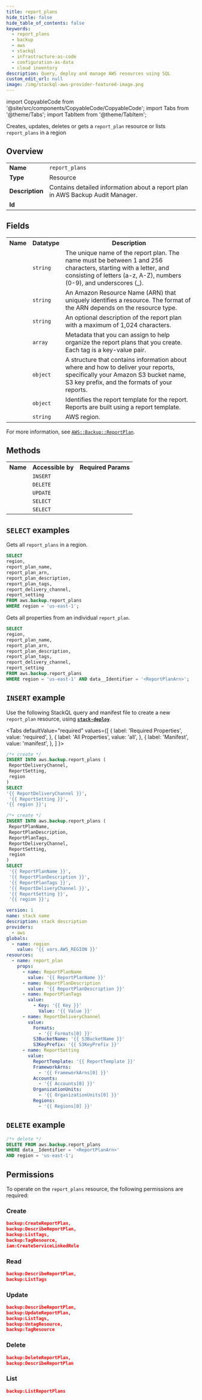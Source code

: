 ```yaml
---
title: report_plans
hide_title: false
hide_table_of_contents: false
keywords:
  - report_plans
  - backup
  - aws
  - stackql
  - infrastructure-as-code
  - configuration-as-data
  - cloud inventory
description: Query, deploy and manage AWS resources using SQL
custom_edit_url: null
image: /img/stackql-aws-provider-featured-image.png
---
```


import CopyableCode from '@site/src/components/CopyableCode/CopyableCode';
import Tabs from '@theme/Tabs';
import TabItem from '@theme/TabItem';

Creates, updates, deletes or gets a <code>report_plan</code> resource or lists <code>report_plans</code> in a region

## Overview
<table>
<tbody>
<tr><td><b>Name</b></td><td><code>report_plans</code></td></tr>
<tr><td><b>Type</b></td><td>Resource</td></tr>
<tr><td><b>Description</b></td><td>Contains detailed information about a report plan in AWS Backup Audit Manager.</td></tr>
<tr><td><b>Id</b></td><td><CopyableCode code="aws.backup.report_plans" /></td></tr>
</tbody>
</table>

## Fields
<table>
<tbody>
<tr><th>Name</th><th>Datatype</th><th>Description</th></tr><tr><td><CopyableCode code="report_plan_name" /></td><td><code>string</code></td><td>The unique name of the report plan. The name must be between 1 and 256 characters, starting with a letter, and consisting of letters (a-z, A-Z), numbers (0-9), and underscores (_).</td></tr>
<tr><td><CopyableCode code="report_plan_arn" /></td><td><code>string</code></td><td>An Amazon Resource Name (ARN) that uniquely identifies a resource. The format of the ARN depends on the resource type.</td></tr>
<tr><td><CopyableCode code="report_plan_description" /></td><td><code>string</code></td><td>An optional description of the report plan with a maximum of 1,024 characters.</td></tr>
<tr><td><CopyableCode code="report_plan_tags" /></td><td><code>array</code></td><td>Metadata that you can assign to help organize the report plans that you create. Each tag is a key-value pair.</td></tr>
<tr><td><CopyableCode code="report_delivery_channel" /></td><td><code>object</code></td><td>A structure that contains information about where and how to deliver your reports, specifically your Amazon S3 bucket name, S3 key prefix, and the formats of your reports.</td></tr>
<tr><td><CopyableCode code="report_setting" /></td><td><code>object</code></td><td>Identifies the report template for the report. Reports are built using a report template.</td></tr>
<tr><td><CopyableCode code="region" /></td><td><code>string</code></td><td>AWS region.</td></tr>
</tbody>
</table>

For more information, see <a href="https://docs.aws.amazon.com/AWSCloudFormation/latest/UserGuide/aws-resource-backup-reportplan.html"><code>AWS::Backup::ReportPlan</code></a>.

## Methods

<table>
<tbody>
  <tr>
    <th>Name</th>
    <th>Accessible by</th>
    <th>Required Params</th>
  </tr>
  <tr>
    <td><CopyableCode code="create_resource" /></td>
    <td><code>INSERT</code></td>
    <td><CopyableCode code="ReportDeliveryChannel, ReportSetting, region" /></td>
  </tr>
  <tr>
    <td><CopyableCode code="delete_resource" /></td>
    <td><code>DELETE</code></td>
    <td><CopyableCode code="data__Identifier, region" /></td>
  </tr>
  <tr>
    <td><CopyableCode code="update_resource" /></td>
    <td><code>UPDATE</code></td>
    <td><CopyableCode code="data__Identifier, data__PatchDocument, region" /></td>
  </tr>
  <tr>
    <td><CopyableCode code="list_resources" /></td>
    <td><code>SELECT</code></td>
    <td><CopyableCode code="region" /></td>
  </tr>
  <tr>
    <td><CopyableCode code="get_resource" /></td>
    <td><code>SELECT</code></td>
    <td><CopyableCode code="data__Identifier, region" /></td>
  </tr>
</tbody>
</table>

## `SELECT` examples
Gets all <code>report_plans</code> in a region.
```sql
SELECT
region,
report_plan_name,
report_plan_arn,
report_plan_description,
report_plan_tags,
report_delivery_channel,
report_setting
FROM aws.backup.report_plans
WHERE region = 'us-east-1';
```
Gets all properties from an individual <code>report_plan</code>.
```sql
SELECT
region,
report_plan_name,
report_plan_arn,
report_plan_description,
report_plan_tags,
report_delivery_channel,
report_setting
FROM aws.backup.report_plans
WHERE region = 'us-east-1' AND data__Identifier = '<ReportPlanArn>';
```

## `INSERT` example

Use the following StackQL query and manifest file to create a new <code>report_plan</code> resource, using [__`stack-deploy`__](https://pypi.org/project/stack-deploy/).

<Tabs
    defaultValue="required"
    values={[
      { label: 'Required Properties', value: 'required', },
      { label: 'All Properties', value: 'all', },
      { label: 'Manifest', value: 'manifest', },
    ]
}>
<TabItem value="required">

```sql
/*+ create */
INSERT INTO aws.backup.report_plans (
 ReportDeliveryChannel,
 ReportSetting,
 region
)
SELECT 
'{{ ReportDeliveryChannel }}',
 '{{ ReportSetting }}',
'{{ region }}';
```
</TabItem>
<TabItem value="all">

```sql
/*+ create */
INSERT INTO aws.backup.report_plans (
 ReportPlanName,
 ReportPlanDescription,
 ReportPlanTags,
 ReportDeliveryChannel,
 ReportSetting,
 region
)
SELECT 
 '{{ ReportPlanName }}',
 '{{ ReportPlanDescription }}',
 '{{ ReportPlanTags }}',
 '{{ ReportDeliveryChannel }}',
 '{{ ReportSetting }}',
 '{{ region }}';
```
</TabItem>
<TabItem value="manifest">

```yaml
version: 1
name: stack name
description: stack description
providers:
  - aws
globals:
  - name: region
    value: '{{ vars.AWS_REGION }}'
resources:
  - name: report_plan
    props:
      - name: ReportPlanName
        value: '{{ ReportPlanName }}'
      - name: ReportPlanDescription
        value: '{{ ReportPlanDescription }}'
      - name: ReportPlanTags
        value:
          - Key: '{{ Key }}'
            Value: '{{ Value }}'
      - name: ReportDeliveryChannel
        value:
          Formats:
            - '{{ Formats[0] }}'
          S3BucketName: '{{ S3BucketName }}'
          S3KeyPrefix: '{{ S3KeyPrefix }}'
      - name: ReportSetting
        value:
          ReportTemplate: '{{ ReportTemplate }}'
          FrameworkArns:
            - '{{ FrameworkArns[0] }}'
          Accounts:
            - '{{ Accounts[0] }}'
          OrganizationUnits:
            - '{{ OrganizationUnits[0] }}'
          Regions:
            - '{{ Regions[0] }}'

```
</TabItem>
</Tabs>

## `DELETE` example

```sql
/*+ delete */
DELETE FROM aws.backup.report_plans
WHERE data__Identifier = '<ReportPlanArn>'
AND region = 'us-east-1';
```

## Permissions

To operate on the <code>report_plans</code> resource, the following permissions are required:

### Create
```json
backup:CreateReportPlan,
backup:DescribeReportPlan,
backup:ListTags,
backup:TagResource,
iam:CreateServiceLinkedRole
```

### Read
```json
backup:DescribeReportPlan,
backup:ListTags
```

### Update
```json
backup:DescribeReportPlan,
backup:UpdateReportPlan,
backup:ListTags,
backup:UntagResource,
backup:TagResource
```

### Delete
```json
backup:DeleteReportPlan,
backup:DescribeReportPlan
```

### List
```json
backup:ListReportPlans
```
